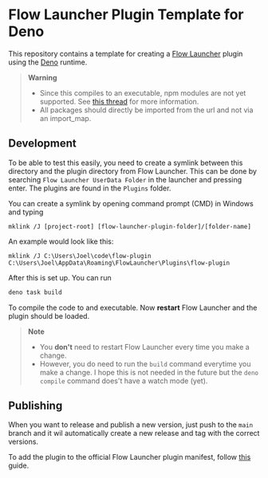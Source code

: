 # Flow Launcher Plugin Template for Deno

This repository contains a template for creating a [Flow Launcher](https://www.flowlauncher.com/) plugin using the [Deno](https://deno.land/1) runtime.

> **Warning**
>
> - Since this compiles to an executable, npm modules are not yet supported. See [this thread](https://github.com/denoland/deno/issues/15960) for more information.
> - All packages should directly be imported from the url and not via an import_map.

## Development

To be able to test this easily, you need to create a symlink between this directory and the plugin directory from Flow Launcher. This can be done by searching `Flow Launcher UserData Folder` in the launcher and pressing enter. The plugins are found in the `Plugins` folder.

You can create a symlink by opening command prompt (CMD) in Windows and typing

```CMD
mklink /J [project-root] [flow-launcher-plugin-folder]/[folder-name]
```

An example would look like this:

```CMD
mklink /J C:\Users\Joel\code\flow-plugin C:\Users\Joel\AppData\Roaming\FlowLauncher\Plugins\flow-plugin
```

After this is set up. You can run

```bash
deno task build
```

To compile the code to and executable. Now **restart** Flow Launcher and the plugin should be loaded.

> **Note**
>
> - You **don't** need to restart Flow Launcher every time you make a change.
> - However, you do need to run the `build` command everytime you make a change. I hope this is not needed in the future but the `deno compile` command does't have a watch mode (yet).

## Publishing

When you want to release and publish a new version, just push to the `main` branch and it wil automatically create a new release and tag with the correct versions.

To add the plugin to the official Flow Launcher plugin manifest, follow [this](https://github.com/Flow-Launcher/Flow.Launcher.PluginsManifest#readme) guide.

